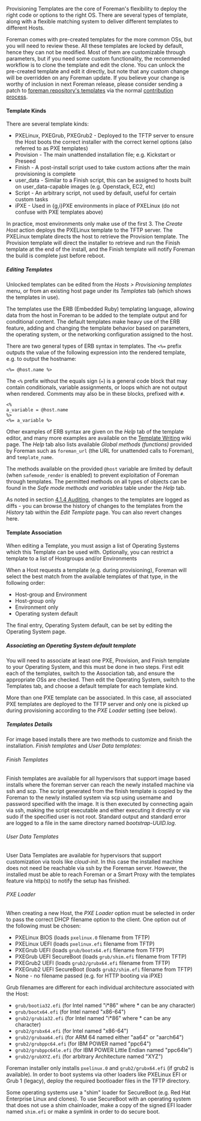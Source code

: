 
Provisioning Templates are the core of Foreman's flexibility to deploy the right code or options to the right OS. There are several types of template, along with a flexible matching system to deliver different templates to different Hosts.

Foreman comes with pre-created templates for the more common OSs, but you will need to review these. All these templates are locked by default, hence they can not be modified. Most of them are customizable through parameters, but if you need some custom functionality, the recommended workflow is to clone the template and edit the clone. You can unlock the pre-created template and edit it directly, but note that any custom change will be overridden on any Foreman update. If you believe your change is worthy of inclusion in next Foreman release, please consider sending a patch to [foreman repository's templates](https://github.com/theforeman/foreman/tree/develop/app/views/unattended) via the normal [contribution process](https://www.theforeman.org/contribute.html).

#### Template Kinds

There are several template kinds:

* PXELinux, PXEGrub, PXEGrub2  - Deployed to the TFTP server to ensure the Host boots the correct installer with the correct kernel options (also referred to as PXE templates)
* Provision - The main unattended installation file; e.g. Kickstart or Preseed
* Finish    - A post-install script used to take custom actions after the main provisioning is complete
* user_data - Similar to a Finish script, this can be assigned to hosts built on user_data-capable images (e.g. Openstack, EC2, etc)
* Script    - An arbitrary script, not used by default, useful for certain custom tasks
* iPXE      - Used in {g,i}PXE environments in place of PXELinux (do not confuse with PXE templates above)

In practice, most environments only make use of the first 3. The *Create Host* action deploys the PXELinux template to the TFTP server. The PXELinux template directs the host to retrieve the Provision template. The Provision template will direct the installer to retrieve and run the Finish template at the end of the install, and the Finish template will notify Foreman the build is complete just before reboot.

##### Editing Templates

Unlocked templates can be edited from the *Hosts > Provisioning templates* menu, or from an existing host page under its *Templates* tab (which shows the templates in use).

The templates use the ERB (Embedded Ruby) templating language, allowing data from the host in Foreman to be added to the template output and for conditional content. The default templates make heavy use of the ERB feature, adding and changing the template behavior based on parameters, the operating system, or the networking configuration assigned to the host.

There are two general types of ERB syntax in templates. The `<%=` prefix outputs the value of the following expression into the rendered template, e.g. to output the hostname:

    <%= @host.name %>

The `<%` prefix without the equals sign (`=`) is a general code block that may contain conditionals, variable assignments, or loops which are not output when rendered. Comments may also be in these blocks, prefixed with `#`.

    <%
    a_variable = @host.name
    %>
    <%= a_variable %>

Other examples of ERB syntax are given on the *Help* tab of the template editor, and many more examples are available on the [Template Writing](https://projects.theforeman.org/projects/foreman/wiki/TemplateWriting) wiki page. The *Help* tab also lists available *Global methods (functions)* provided by Foreman such as `foreman_url` (the URL for unattended calls to Foreman), and `template_name`.

The methods available on the provided `@host` variable are limited by default (when `safemode_render` is enabled) to prevent exploitation of Foreman through templates. The permitted methods on all types of objects can be found in the *Safe mode methods and variables* table under the *Help* tab.

As noted in section [4.1.4 Auditing](manuals/{{page.version}}/index.html#4.1.4Auditing), changes to the templates are logged as diffs - you can browse the history of changes to the templates from the *History* tab within the *Edit Template* page. You can also revert changes here.

#### Template Association

When editing a Template, you must assign a list of Operating Systems which this Template can be used with. Optionally, you can restrict a template to a list of Hostgroups and/or Environments

When a Host requests a template (e.g. during provisioning), Foreman will select the best match from the available templates of that type, in the following order:

* Host-group and Environment
* Host-group only
* Environment only
* Operating system default

The final entry, Operating System default, can be set by editing the Operating System page.

##### Associating an Operating System default template

You will need to associate at least one PXE, Provision, and Finish template to your Operating System, and this must be done in two steps. First edit each of the templates, switch to the Association tab, and ensure the appropriate OSs are checked. Then edit the Operating System, switch to the Templates tab, and choose a default template for each template kind.

More than one PXE template can be associated. In this case, all associated PXE templates are deployed to the TFTP server and only one is picked up during provisioning according to the _PXE Loader_ setting (see below).

##### Templates Details
For image based installs there are two methods to customize and finish the installation. *Finish templates* and *User Data templates*:

###### Finish Templates
Finish templates are available for all hypervisors that support image based installs where the foreman server can reach the newly installed machine via ssh and scp. The script generated from the finish template is copied by the Foreman to the newly installed system via scp using username and password specified with the image. It is then executed by connecting again via ssh, making the script executable and either executing it directly or via sudo if the specified user is not root. Standard output and standard error are logged to a file in the same directory named *bootstrap-UUID.log*.

###### User Data Templates
User Data Templates are available for hypervisors that support customization via tools like *cloud-init*. In this case the installed machine does not need be reachable via ssh by the Foreman server. However, the installed must be able to reach Foreman or a Smart Proxy with the templates feature via http(s) to notify the setup has finished.

###### PXE Loader

When creating a new Host, the _PXE Loader_ option must be selected in order to pass
the correct DHCP filename option to the client. One option out of the following
must be chosen:

* PXELinux BIOS (loads `pxelinux.0` filename from TFTP)
* PXELinux UEFI (loads `pxelinux.efi` filename from TFTP)
* PXEGrub UEFI (loads `grub/bootx64.efi` filename from TFTP)
* PXEGrub UEFI SecureBoot (loads `grub/shim.efi` filename from TFTP)
* PXEGrub2 UEFI (loads `grub2/grubx64.efi` filename from TFTP)
* PXEGrub2 UEFI SecureBoot (loads `grub2/shim.efi` filename from TFTP)
* None - no filename passed (e.g. for HTTP booting via iPXE)

Grub filenames are different for each individual architecture associated with
the Host:

* `grub/bootia32.efi` (for Intel named \"i\*86\" where \* can be any character)
* `grub/bootx64.efi` (for Intel named \"x86-64\")
* `grub2/grubia32.efi` (for Intel named \"i\*86\" where \* can be any character)
* `grub2/grubx64.efi` (for Intel named \"x86-64\")
* `grub2/grubaa64.efi` (for ARM 64 named either \"aa64\" or \"aarch64\")
* `grub2/grubppc64.efi` (for IBM POWER named \"ppc64")
* `grub2/grubppc64le.efi` (for IBM POWER Little Endian named \"ppc64le\")
* `grub2/grubXYZ.efi` (for arbitrary Architecture named \"XYZ\")

Foreman installer only installs `pxelinux.0` and `grub2/grubx64.efi` (if grub2
is available). In order to boot systems via other loaders like PXELinux EFI or
Grub 1 (legacy), deploy the required bootloader files in the TFTP directory.

Some operating systems use a "shim" loader for SecureBoot (e.g. Red Hat
Enterprise Linux and clones). To use SecureBoot with an operating system that
does not use a shim chainloader, make a copy of the signed EFI loader named
`shim.efi` or make a symlink in order to do secure boot.
